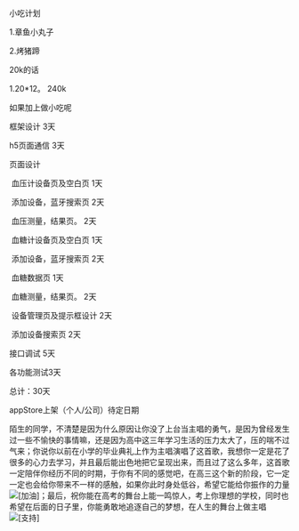 小吃计划

1.章鱼小丸子

2.烤猪蹄



20k的话

1.20*12。 240k

如果加上做小吃呢









框架设计 3天

h5页面通信  3天

页面设计

​	血压计设备页及空白页  1天

​	添加设备，蓝牙搜索页 2天

​	血压测量，结果页。     2天

​	血糖计设备页及空白页 1天

​	添加设备，蓝牙搜索页 2天

​	血糖数据页                    1天

​	血糖测量，结果页。     2天

​	设备管理页及提示框设计 2天

​	添加设备搜索页   2天

接口调试  5天

各功能测试3天

总计：30天

appStore上架（个人/公司）待定日期 

陌生的同学，不清楚是因为什么原因让你没了上台当主唱的勇气，是因为曾经发生过一些不愉快的事情嘛，还是因为高中这三年学习生活的压力太大了，压的喘不过气来；你说你以前在小学的毕业典礼上作为主唱演唱了这首歌，我想你一定是花了很多的心力去学习，并且最后能出色地把它呈现出来，而且过了这么多年，这首歌一定陪伴你经历不同的时期，于你有不同的感觉吧，在高三这个新的阶段，它一定一定也会给你带来不一样的感触，如果你此时身处低谷，希望它能给你振作的力量![[加油]](https://i0.hdslb.com/bfs/emote/c7aaeacb21e107292d3bb053e5abde4a4459ed30.png@48w_48h.webp)；最后，祝你能在高考的舞台上能一鸣惊人，考上你理想的学校，同时也希望在后面的日子里，你能勇敢地追逐自己的梦想，在人生的舞台上做主唱![[支持]](https://i0.hdslb.com/bfs/emote/3c210366a5585706c09d4c686a9d942b39feeb50.png@48w_48h.webp)

